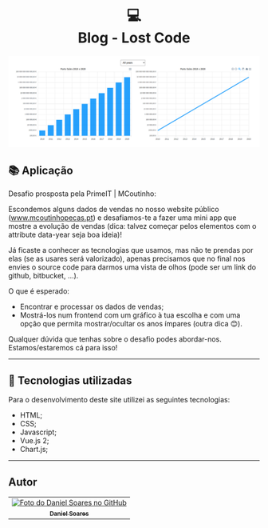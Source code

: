 <h1 align="center">
  💻<br>Blog - Lost Code
</h1>

![Resultado final do projeto](public/preview.png)

## 📚 Aplicação

Desafio prosposta pela PrimeIT | MCoutinho:

Escondemos alguns dados de vendas no nosso website público (www.mcoutinhopecas.pt) e desafiamos-te a fazer uma mini app que mostre a evolução de vendas (dica: talvez começar pelos elementos com o attribute data-year seja boa ideia)!

Já ficaste a conhecer as tecnologias que usamos, mas não te prendas por elas (se as usares será valorizado), apenas precisamos que no final nos envies o source code para darmos uma vista de olhos (pode ser um link do github, bitbucket, …).

O que é esperado:

- Encontrar e processar os dados de vendas;
- Mostrá-los num frontend com um gráfico à tua escolha e com uma opção que permita mostrar/ocultar os anos ímpares (outra dica 😊).

Qualquer dúvida que tenhas sobre o desafio podes abordar-nos. Estamos/estaremos cá para isso!


---

## 💼 Tecnologias utilizadas

Para o desenvolvimento deste site utilizei as seguintes tecnologias:

- HTML;
- CSS;
- Javascript;
- Vue.js 2;
- Chart.js;

---

<h2>Autor</h2>

<table>
  <tr>
    <td align="center">
      <a href="https://github.com/daniel-soaress">
        <img src="https://avatars.githubusercontent.com/u/27651005?v=4" width="100px;" alt="Foto do Daniel Soares no GitHub"/><br>
        <sub>
          <b>Daniel Soares</b>
        </sub>
      </a>
    </td>
  </tr>
</table>
